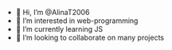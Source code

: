 - 👋 Hi, I’m @AlinaT2006
- 👀 I’m interested in web-programming
- 🌱 I’m currently learning JS
- 💞️ I’m looking to collaborate on many projects


<!---
AlinaT2006/AlinaT2006 is a ✨ special ✨ repository because its `README.md` (this file) appears on your GitHub profile.
You can click the Preview link to take a look at your changes.
--->
